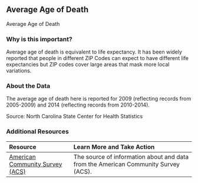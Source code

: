 ## Average Age of Death
Average Age of Death

### Why is this important?
Average age of death is equivalent to life expectancy. It has been widely reported that people in different ZIP Codes can expect to have different life expectancies but ZIP codes cover large areas that mask more local variations.   

### About the Data
The average age of death here is reported for 2009 (reflecting records from 2005-2009) and 2014 (reflecting records from 2010-2014).

Source: North Carolina State Center for Health Statistics 

### Additional Resources

|Resource | Learn More and Take Action | 
|:--- | :--- |
|[American Community Survey (ACS)](https://www.census.gov/acs/www/) | The source of information about and data from the American Community Survey (ACS).

